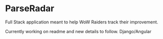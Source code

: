 # ParseRadar
Full Stack application meant to help WoW Raiders track their improvement.

Currently working on readme and new details to follow. 
Django/Angular
